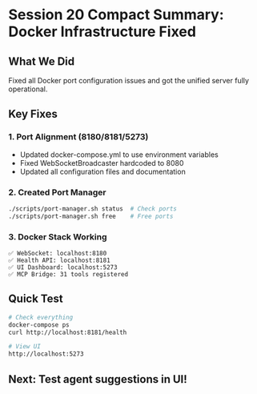 # Session 20 Compact Summary: Docker Infrastructure Fixed

## What We Did
Fixed all Docker port configuration issues and got the unified server fully operational.

## Key Fixes

### 1. Port Alignment (8180/8181/5273)
- Updated docker-compose.yml to use environment variables
- Fixed WebSocketBroadcaster hardcoded to 8080
- Updated all configuration files and documentation

### 2. Created Port Manager
```bash
./scripts/port-manager.sh status  # Check ports
./scripts/port-manager.sh free    # Free ports
```

### 3. Docker Stack Working
```
✅ WebSocket: localhost:8180
✅ Health API: localhost:8181  
✅ UI Dashboard: localhost:5273
✅ MCP Bridge: 31 tools registered
```

## Quick Test
```bash
# Check everything
docker-compose ps
curl http://localhost:8181/health

# View UI
http://localhost:5273
```

## Next: Test agent suggestions in UI!